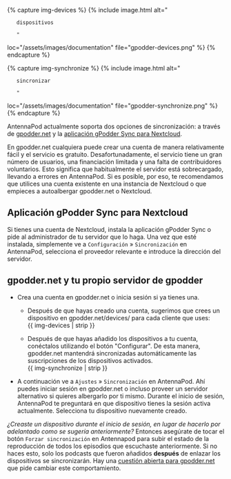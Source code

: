 {% capture img-devices %} {% include image.html alt="

       dispositivos

       "

loc="/assets/images/documentation" file="gpodder-devices.png" %} {% endcapture %}

{% capture img-synchronize %} {% include image.html alt="

       sincronizar

       "

loc="/assets/images/documentation" file="gpodder-synchronize.png" %} {%
endcapture %}

AntennaPod actualmente soporta dos opciones de sincronización: a través de
[gpodder.net](https://gpodder.net/) y la [aplicación gPodder Sync para
Nextcloud](https://apps.nextcloud.com/apps/gpoddersync).

En gpodder.net cualquiera puede crear una cuenta de manera relativamente fácil y
el servicio es gratuito. Desafortunadamente, el servicio tiene un gran número de
usuarios, una financiación limitada y una falta de contribuidores voluntarios.
Esto significa que habitualmente el servidor está sobrecargado, llevando a
errores en AntennaPod. Si es posible, por eso, te recomendamos que utilices una
cuenta existente en una instancia de Nextcloud o que empieces a autoalbergar
gpodder.net o Nextcloud.

## Aplicación gPodder Sync para Nextcloud

Si tienes una cuenta de Nextcloud, instala la aplicación gPodder Sync o pide al
administrador de tu servidor que lo haga. Una vez que esté instalada,
simplemente ve a `Configuración` » `Sincronización` en AntennaPod, selecciona el
proveedor relevante e introduce la dirección del servidor.

## gpodder.net y tu propio servidor de gpodder

- Crea una cuenta en gpodder.net o inicia sesión si ya tienes una.

   - Después de que hayas creado una cuenta, sugerimos que crees un dispositivo en
gpodder.net/devices/ para cada cliente que uses:<br />{{ img-devices | strip }}

   - Después de que hayas añadido los dispositivos a tu cuenta, conéctalos
utilizando el botón "Configurar". De esta manera, gpodder.net mantendrá
sincronizadas automáticamente las suscripciones de los dispositivos activados.<br />{{ img-synchronize | strip }}
- A continuación ve a `Ajustes` » `Sincronización` en AntennaPod. Ahí puedes
iniciar sesión en gpodder.net o incluso proveer un servidor alternativo si
quieres albergarlo por ti mismo. Durante el inicio de sesión, AntennaPod te
preguntará en que dispositivo tienes la sesión activa actualmente. Selecciona tu
dispositivo nuevamente creado.

*¿Creaste un dispositivo durante el inicio de sesión, en lugar de hacerlo por
adelantado como se sugería anteriormente?* Entonces asegúrate de tocar el botón
`Forzar sincronización` en Antennapod para subir el estado de la reproducción de
todos los episodios que escuchaste anteriormente. Si no haces esto, solo los
podcasts que fueron añadidos **después** de enlazar los dispositivos se
sincronizarán. Hay una [cuestión abierta para
gpodder.net](https://github.com/gpodder/mygpo/issues/388) que pide cambiar este
comportamiento.
